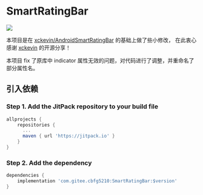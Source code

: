 # SmartRatingBar
[![](https://jitpack.io/v/com.gitee.cbfg5210/SmartRatingBar.svg)](https://jitpack.io/#com.gitee.cbfg5210/SmartRatingBar)

本项目是在 [xckevin/AndroidSmartRatingBar](https://github.com/xckevin/AndroidSmartRatingBar) 的基础上做了些小修改，
在此衷心感谢 [xckevin](https://github.com/xckevin) 的开源分享！

本项目 fix 了原库中 indicator 属性无效的问题，对代码进行了调整，并重命名了部分属性名。

## 引入依赖
### Step 1. Add the JitPack repository to your build file
```gradle
allprojects {
	repositories {
	  ...
	  maven { url 'https://jitpack.io' }
    }
}
```
### Step 2. Add the dependency
```gradle
dependencies {
	implementation 'com.gitee.cbfg5210:SmartRatingBar:$version'
}
```
